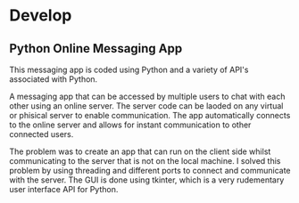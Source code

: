 # Develop
## Python Online Messaging App

This messaging app is coded using Python and a variety of API's associated with Python.

A messaging app that can be accessed by multiple users to chat with each other using an online server.
The server code can be laoded on any virtual or phisical server to enable communication.
The app automatically connects to the online server and allows for instant communication  to other connected users.

The problem was to create an app that can run on the client side whilst communicating to the server that is not on the local machine.
I solved this problem by using threading and different ports to connect and communicate with the server.
The GUI is done using tkinter, which is a very rudementary user interface API for Python.
